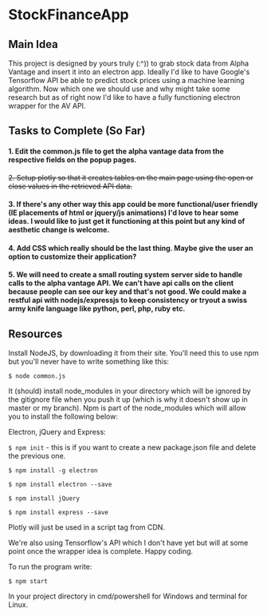 # StockFinanceApp

## Main Idea
This project is designed by yours truly (:^)) to grab stock data from Alpha Vantage and insert it into an electron app. Ideally I'd like to have Google's Tensorflow API be able to predict stock prices using a machine learning algorithm. Now which one we should use and why might take some research but as of right now I'd like to have a fully functioning electron wrapper for the AV API. 

## Tasks to Complete (So Far)

#### 1. Edit the common.js file to get the alpha vantage data from the respective fields on the popup pages.

~~2. Setup plotly so that it creates tables on the main page using the open or close values in the retrieved API data.~~

#### 3. If there's any other way this app could be more functional/user friendly (IE placements of html or jquery/js animations) I'd love to hear some ideas. I would like to just get it functioning at this point but any kind of aesthetic change is welcome.

#### 4. Add CSS which really should be the last thing. Maybe give the user an option to customize their application?

#### 5. We will need to create a small routing system server side to handle calls to the alpha vantage API. We can't have api calls on the client because people can see our key and that's not good. We could make a restful api with nodejs/expressjs to keep consistency or tryout a swiss army knife language like python, perl, php, ruby etc.

## Resources 

Install NodeJS, by downloading it from their site. You'll need this to use npm but you'll never have to write something like this:

` $ node common.js  `

 It (should) install node_modules in your directory which will be ignored by the gitignore file when you push it up (which is why it doesn't show up in master or my branch). Npm is part of the node_modules which will allow you to install the following below:

 Electron, jQuery and Express:

` $ npm init ` - this is if you want to create a new package.json file and delete the previous one.

` $ npm install -g electron `

` $ npm install electron --save `

` $ npm install jQuery `

` $ npm install express --save `

Plotly will just be used in a script tag from CDN.

We're also using Tensorflow's API which I don't have yet but will at some point once the wrapper idea is complete. Happy coding. 

To run the program write:

` $ npm start ` 

In your project directory in cmd/powershell for Windows and terminal for Linux.
